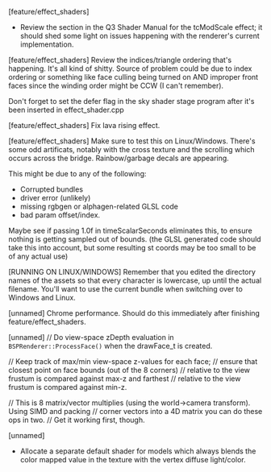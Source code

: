 [feature/effect_shaders]
* Review the section in the Q3 Shader Manual for the tcModScale effect; it should shed some light on issues happening with the 
renderer's current implementation.

[feature/effect_shaders]
Review the indices/triangle ordering that's happening. It's all kind of shitty. Source of problem could be due to index ordering
or something like face culling being turned on AND improper front faces since the winding order might be CCW (I can't remember).

Don't forget to set the defer flag in the sky shader stage program after it's been inserted in effect_shader.cpp

[feature/effect_shaders]
Fix lava rising effect.

[feature/effect_shaders]
Make sure to test this on Linux/Windows. There's some odd artificats, notably with the cross texture and the scrolling which occurs 
across the bridge. Rainbow/garbage decals are appearing. 

This might be due to any of the following:

- Corrupted bundles
- driver error (unlikely)
- missing rgbgen or alphagen-related GLSL code
- bad param offset/index.

Maybe see if passing 1.0f in timeScalarSeconds eliminates this, to ensure nothing is getting sampled out of bounds. (the GLSL generated code should take this into account, but some resulting
st coords may be too small to be of any actual use)

[RUNNING ON LINUX/WINDOWS]
Remember that you edited the directory names of the assets so that every character is lowercase, up until the actual filename. You'll want to use the current bundle when 
switching over to Windows and Linux.

[unnamed]
Chrome performance. Should do this immediately after finishing feature/effect_shaders.

[unnamed]
// Do view-space zDepth evaluation in `BSPRenderer::ProcessFace()` when the drawFace_t is created.
 	
// Keep track of max/min view-space z-values for each face;
// ensure that closest point on face bounds (out of the 8 corners)
// relative to the view frustum is compared against max-z and farthest
// relative to the view frustum is compared against min-z. 
 
// This is 8 matrix/vector multiplies (using the world->camera transform). Using SIMD and packing
// corner vectors into a 4D matrix you can do these ops in two.
// Get it working first, though.

[unnamed]
* Allocate a separate default shader for models which always blends the color mapped value in the texture with the vertex diffuse light/color.



